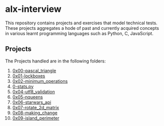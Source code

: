 # alx-interview

This repository contains projects and exercises that model technical tests. These projects aggregates a hode of past and currently acquired concepts in various learnt programming languages such as Python, C, JavaScript. 

## Projects
The Projects handled are in the following folders:

1. [0x00-pascal_triangle](0x00-pascal_triangle)
2. [0x01-lockboxes](0x01-lockboxes)
3. [0x02-minimum_operations](0x02-minimum_operations)
4. [0-stats.py](0-stats.py)
5. [0x04-utf8_validation](0x04-utf8_validation)
6. [0x05-nqueens](0x05-nqueens)
7. [0x06-starwars_api](0x06-starwars_api)
8. [0x07-rotate_2d_matrix](0x07-rotate_2d_matrix)
9. [0x08-making_change](0x08-making_change)
10. [0x09-island_perimeter](0x09-island_perimeter)


